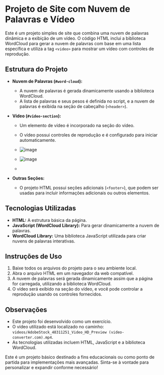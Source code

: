 # Projeto de Site com Nuvem de Palavras e Vídeo

Este é um projeto simples de site que combina uma nuvem de palavras dinâmica e a exibição de um vídeo. O código HTML inclui a biblioteca WordCloud para gerar a nuvem de palavras com base em uma lista específica e utiliza a tag `<video>` para mostrar um vídeo com controles de reprodução.

## Estrutura do Projeto

- **Nuvem de Palavras (`#word-cloud`):**
  - A nuvem de palavras é gerada dinamicamente usando a biblioteca WordCloud.
  - A lista de palavras e seus pesos é definida no script, e a nuvem de palavras é exibida na seção de cabeçalho (`<header>`).

- **Vídeo (`#video-section`):**
  - Um elemento de vídeo é incorporado na seção do vídeo.
  - O vídeo possui controles de reprodução e é configurado para iniciar automaticamente.
  - ![image](https://github.com/teofilonicolau/nuvem_de_palavras/assets/97030160/3874ef7b-9af4-4124-96af-4dc05da114cb)
 
  - ![image](https://github.com/teofilonicolau/nuvem_de_palavras/assets/97030160/e473d296-29ca-4c0b-a8cd-6c7cc01f7adb)

  - 


- **Outras Seções:**
  - O projeto HTML possui seções adicionais (`<footer>`), que podem ser usadas para incluir informações adicionais ou outros elementos.

## Tecnologias Utilizadas

- **HTML:** A estrutura básica da página.
- **JavaScript (WordCloud Library):** Para gerar dinamicamente a nuvem de palavras.
- **WordCloud Library:** Uma biblioteca JavaScript utilizada para criar nuvens de palavras interativas.

## Instruções de Uso

1. Baixe todos os arquivos do projeto para o seu ambiente local.
2. Abra o arquivo HTML em um navegador da web compatível.
3. A nuvem de palavras será gerada dinamicamente assim que a página for carregada, utilizando a biblioteca WordCloud.
4. O vídeo será exibido na seção do vídeo, e você pode controlar a reprodução usando os controles fornecidos.

## Observações

- Este projeto foi desenvolvido como um exercício.
- O vídeo utilizado está localizado no caminho: `videos/AdobeStock_48311251_Video_HD_Preview (video-converter.com).mp4`.
- As tecnologias utilizadas incluem HTML, JavaScript e a biblioteca WordCloud.

Este é um projeto básico destinado a fins educacionais ou como ponto de partida para implementações mais avançadas. Sinta-se à vontade para personalizar e expandir conforme necessário!
